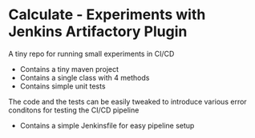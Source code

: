 # Calculate - Experiments with Jenkins Artifactory Plugin
A tiny repo for running small experiments in CI/CD

- Contains a tiny maven project
- Contains a single class with 4 methods
- Contains simple unit tests

The code and the tests can be easily tweaked to introduce various error conditons for testing the CI/CD pipeline

- Contains a simple Jenkinsfile for easy pipeline setup
